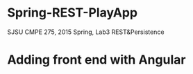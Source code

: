# Spring-REST-PlayApp
SJSU CMPE 275, 2015 Spring, Lab3 REST&amp;Persistence

# Adding front end with Angular

